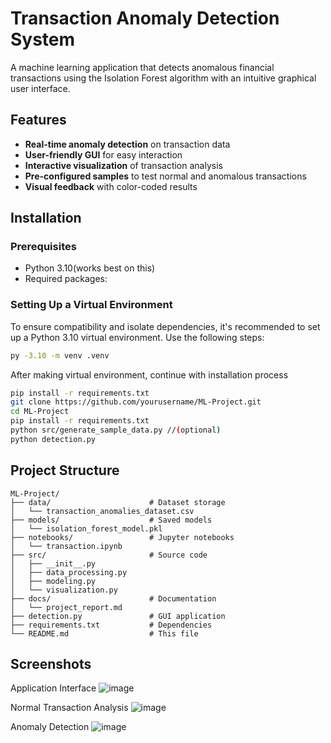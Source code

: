 # Transaction Anomaly Detection System

A machine learning application that detects anomalous financial transactions using the Isolation Forest algorithm with an intuitive graphical user interface.

## Features

- **Real-time anomaly detection** on transaction data
- **User-friendly GUI** for easy interaction
- **Interactive visualization** of transaction analysis
- **Pre-configured samples** to test normal and anomalous transactions
- **Visual feedback** with color-coded results

## Installation

### Prerequisites

- Python 3.10(works best on this)
- Required packages:

### Setting Up a Virtual Environment

To ensure compatibility and isolate dependencies, it's recommended to set up a Python 3.10 virtual environment. Use the following steps:

```bash
py -3.10 -m venv .venv
```
After making virtual environment, continue with installation process 
```bash
pip install -r requirements.txt
git clone https://github.com/yourusername/ML-Project.git
cd ML-Project
pip install -r requirements.txt
python src/generate_sample_data.py //(optional)
python detection.py
```

## Project Structure
```code
ML-Project/
├── data/                      # Dataset storage
│   └── transaction_anomalies_dataset.csv
├── models/                    # Saved models
│   └── isolation_forest_model.pkl
├── notebooks/                 # Jupyter notebooks
│   └── transaction.ipynb
├── src/                       # Source code
│   ├── __init__.py
│   ├── data_processing.py
│   ├── modeling.py
│   └── visualization.py
├── docs/                      # Documentation
│   └── project_report.md
├── detection.py               # GUI application
├── requirements.txt           # Dependencies
└── README.md                  # This file
```

## Screenshots

Application Interface
![image](https://github.com/user-attachments/assets/4c1befcc-2d16-4438-8be3-6542f4fcb691)


Normal Transaction Analysis
![image](https://github.com/user-attachments/assets/efb6773a-5def-47e6-ae5a-5a7fab608ef8)

Anomaly Detection
![image](https://github.com/user-attachments/assets/fc3ec36a-44f5-49d1-a851-ccdb5f7d064b)
